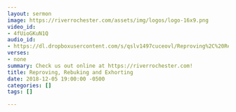 ```yaml
---
layout: sermon
image: https://riverrochester.com/assets/img/logos/logo-16x9.png
video_id:
- 4fUioGKuN1Q
audio_id:
- https://dl.dropboxusercontent.com/s/qslv1497cuceovl/Reproving%2C%20Rebuking%20and%20Exhorting.mp3?dl=0
verses:
- none
summary: Check us out online at https://riverrochester.com!
title: Reproving, Rebuking and Exhorting
date: 2018-12-05 19:00:00 -0500
categories: []
tags: []

---
```

